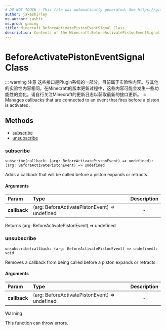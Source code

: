 ```yaml
---
# DO NOT TOUCH — This file was automatically generated. See https://github.com/Mojang/MinecraftScriptingApiDocsGenerator to modify descriptions, examples, etc.
author: jakeshirley
ms.author: jashir
ms.prod: gaming
title: Minecraft.BeforeActivatePistonEventSignal Class
description: Contents of the Minecraft.BeforeActivatePistonEventSignal class.
---
```

# BeforeActivatePistonEventSignal Class
::: warning 注意
这些接口是Plugin系统的一部分，目前属于实验性内容。与其他的实验性内容相同，在Minecraft的版本更新过程中，这些内容可能会发生一些功能性的变化。请自行关注Minecraft的更新日志以获取最新的接口更新。
:::
Manages callbacks that are connected to an event that fires before a piston is activated.


## Methods
- [subscribe](#subscribe)
- [unsubscribe](#unsubscribe)
  
### **subscribe**
`
subscribe(callback: (arg: BeforeActivatePistonEvent) => undefined): (arg: BeforeActivatePistonEvent) => undefined
`

Adds a callback that will be called before a piston expands or retracts.
#### Arguments
| Param | Type | Description |
| :--- | :--- | :---: |
| **callback** | (arg: BeforeActivatePistonEvent) => undefined | - |

Returns (arg: BeforeActivatePistonEvent) => undefined


### **unsubscribe**
`
unsubscribe(callback: (arg: BeforeActivatePistonEvent) => undefined): void
`

Removes a callback from being called before a piston expands or retracts.
#### Arguments
| Param | Type | Description |
| :--- | :--- | :---: |
| **callback** | (arg: BeforeActivatePistonEvent) => undefined | - |


> [!WARNING]
> This function can throw errors.

